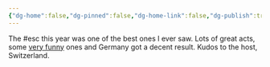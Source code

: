 ```yaml
---
{"dg-home":false,"dg-pinned":false,"dg-home-link":false,"dg-publish":true,"tags":["dgblip"],"dg-permalink":"blips/20250518063234","created-date":"2025-05-18T06:32:17","updated-date":"2025-05-18T06:32:17","disabled rules":["yaml-title","yaml-title-alias","file-name-heading"],"title":"philipp @ Sunday, May 18th 2025","dg-path":"blips/20250518063234.md","permalink":"/blips/20250518063234/","dgPassFrontmatter":true}
---
```


The #esc this year was one of the best ones I ever saw. Lots of great acts, some [very funny](https://www.eurovision.de/videos/2025/Estland-Tommy-Cash-Espresso-macchiato-Erstes-ESC-Halbfinale,estland1058.html) ones and Germany got a decent result. Kudos to the host, Switzerland. 